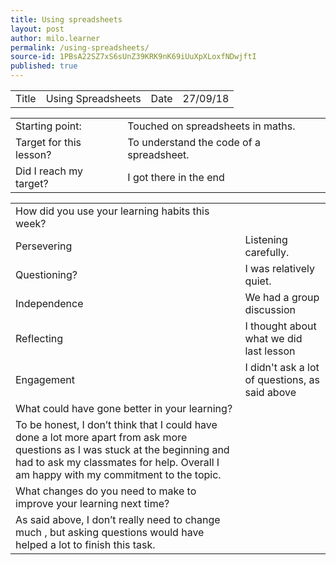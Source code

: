 ```yaml
---
title: Using spreadsheets
layout: post
author: milo.learner
permalink: /using-spreadsheets/
source-id: 1PBsA22SZ7xS6sUnZ39KRK9nK69iUuXpXLoxfNDwjftI
published: true
---
```

<table>
  <tr>
    <td>Title</td>
    <td>Using Spreadsheets </td>
    <td>Date</td>
    <td>27/09/18</td>
  </tr>
</table>


<table>
  <tr>
    <td>Starting point:</td>
    <td>Touched on spreadsheets in maths.</td>
  </tr>
  <tr>
    <td>Target for this lesson?</td>
    <td>To understand the code of a spreadsheet.</td>
  </tr>
  <tr>
    <td>Did I reach my target? </td>
    <td>I got there in the end </td>
  </tr>
</table>


<table>
  <tr>
    <td>How did you use your learning habits this week?</td>
    <td></td>
  </tr>
  <tr>
    <td>Persevering</td>
    <td>Listening carefully.</td>
  </tr>
  <tr>
    <td>Questioning?</td>
    <td>I was relatively quiet.</td>
  </tr>
  <tr>
    <td>Independence</td>
    <td>We had a group discussion</td>
  </tr>
  <tr>
    <td>Reflecting</td>
    <td>I thought about what we did last lesson </td>
  </tr>
  <tr>
    <td>Engagement</td>
    <td>I didn't ask a lot of questions, as said above</td>
  </tr>
  <tr>
    <td>What could have gone better in your learning?</td>
    <td></td>
  </tr>
  <tr>
    <td>To be honest, I don’t think that I could have done a lot more apart from ask more questions as I was stuck at the beginning and had to ask my classmates for help. Overall I am happy with my commitment to the topic. </td>
    <td></td>
  </tr>
  <tr>
    <td>What changes do you need to make to improve your learning next time?</td>
    <td></td>
  </tr>
  <tr>
    <td>As said above, I don’t really need to change much , but asking questions would have helped a lot to finish this task.</td>
    <td></td>
  </tr>
</table>


